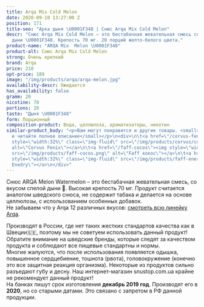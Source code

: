 ```yaml
---
title: Arqa Mix Cold Melon
date: 2020-09-10 13:27:00 Z
position: 171
title-seo: "Арка дыня \U0001F348 | Снюс Arqa Mix Cold Melon"
descr: "Снюс Arqa Mix Cold Melon – это бестабачная жевательная смесь со вкусом спелой
  дыни \U0001F348. Крепость 70 мг. 20 порций желто-белого цвета."
product-name: "ARQA Mix  Melon \U0001F348"
product-alt: Снюс Arqa Mix Cold Melon
strong: Очень крепкий
brand: Arqa
price: 210
opt-price: 189
image: "/img/products/arqa/arqa-melon.jpg"
availability-descr: Ожидается
has_availability: false
gramm: 20
nicotine: 70
portions: 20
taste: "Дыня \U0001F348"
form: Порционный
composition-product: Вода, целлюлоза, ароматизаторы, никотин
similar-product_body: "<p>Вам могут понравится и другие товары. <small>Жмите на картинки
  и читайте полное описание</small></p>\n<div>\n\t<a href=\"/corvus-fenix-barberry\"><img
  style=\"width:32%\" class=\"img-fluid\" src=\"/img/products/corvus/corvus-fenix.png\"
  alt=\"Corvus Fenix\"></a>\n\t<a href=\"/faff-cocos\"><img style=\"width:32%\" class=\"img-fluid\"
  src=\"/img/products/faff-cocos.png\" alt=\"Faff кокос\"></a>\n\t<a href=\"/faff-snus-energy\"><img
  style=\"width:32%\" class=\"img-fluid\" src=\"/img/products/faff-energy.png\" alt=\"Faff
  Enedry\"></a>\n</div>"
---
```


Снюс ARQA Melon Watermelon – это бестабачная жевательная смесь, со вкусом спелой дыни 🍈. Высокая крепость 70 мг. Продукт считается аналогом шведского снюса, не содержит табака и делается на основе целлюлозы, с использованием особенных добавок.<br>
Не забываем что у Arqa 12 различных вкусов: [смотреть всю линейку Arqa](/arqa).

Производят в России, где нет таких жестких стандартов качества как в Швеции🇸🇪, поэтому мы не советуем использовать данный продукт! Обратите внимание на шведские бренды, которые следят за качеством продукта и соблюдают все пищевые стандартны и нормы.<br>
Многие жалуются, что после использования появляется одышка, повышенное сердцебиение, тошнота (рвота), головокружение (конечно это все защитная реакция организма). Некоторые из продуктов сильно разъедают губу и десну. Наш интернет-магазин snustop.com.ua крайне не рекомендует данный продукт!<br>
На банках пишут срок изготовления **декабрь 2019 год**. Производят его в **2020**, но со старыми датами. Это связано с запретом в РФ данной продукции.